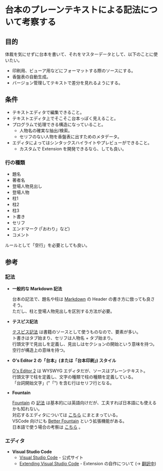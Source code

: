 # 台本のプレーンテキストによる記法について考察する

## 目的
体裁を気にせずに台本を書いて、それをマスターデータとして、以下のことに使いたい。
- 印刷用、ビューア用などにフォーマットする際のソースにする。
- 香盤表の自動生成。
- バージョン管理してテキストで差分を見れるようにする。

## 条件
- テキストエディタで編集できること。
- テキストエディタ上でそこそこ台本っぽく見えること。
- プログラムで処理できる構造になっていること。
    - 人物名の確実な抽出/検索。
    - セリフのない人物を香盤表に出すためのメタデータ。
- エディタによってはシンタックスハイライトやプレビューができること。
    - カスタムで Extension を開発できるなら、しても良い。

### 行の種類
- 題名
- 著者名
- 登場人物見出し
- 登場人物
- 柱1
- 柱2
- 柱3
- ト書き
- セリフ
- エンドマーク (「おわり」など)
- コメント

ルールとして「空行」を必要としても良い。

## 参考
### 記法
- __一般的な Markdown 記法__

    台本の記法で、題名や柱は [Markdown](https://guides.github.com/features/mastering-markdown/) の Header の書き方に倣っても良さそう。  
    ただし、柱と登場人物見出しを区別する方法が必要。

- __テスピス記法__

    [テスピス記法](http://www.momouta.org/m/thespis/doc/rules) は書籍のソースとして使うものなので、要素が多い。  
    ト書きはタブ始まり、セリフは人物名 + タブ始まり。  
    行頭文字で見出しを定義し、見出しはセクションの開始という意味を持つ。  
    空行が構造上の意味を持つ。

- __O's Editor 2 の「台本」(または「台本印刷」) スタイル__

    [O's Editor 2](http://ospage.jp/soft/oseditor2/oseditor2.html) は WYSWYG エディタだが、ソースはプレーンテキスト。  
    行頭文字で柱を定義し、文字の種類で柱の種類を定義している。  
    「台詞開始文字」("「") を含む行はセリフ行となる。

- __Fountain__

    [Fountain](https://fountain.io/) の [記法](https://fountain.io/syntax) は基本的には英語向けだが、工夫すれば日本語にも使えるかも知れない。  
    対応するエディタについては [こちら](https://fountain.io/apps) にまとまっている。  
    VSCode 向けにも [Better Fountain](https://marketplace.visualstudio.com/items?itemName=piersdeseilligny.betterfountain) という拡張機能がある。  
    日本語で使う場合の考察は [こちら](fountain/for_japanese.md) 。

### エディタ
- __Visual Studio Code__
    - [Visual Studio Code](https://code.visualstudio.com/) - 公式サイト
    - [Extending Visual Studio Code](https://code.visualstudio.com/docs/extensions/overview) - Extension の自作について (→ [翻訳中](vscode_extensions/))
